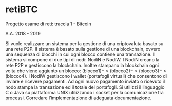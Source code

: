 # retiBTC
Progetto esame di reti: traccia 1 - Bitcoin

A.A. 2018 - 2019

Si vuole realizzare un sistema per la gestione di una criptovaluta basato su una rete P2P. Il sistema è basato sulla gestione di una blockchain, ovvero una sequenza di blocchi in cui ogni blocco contiene una transazione.
Il sistema si compone di due tipi di nodi: NodiN e NodiW. I NodiN creano la rete P2P e gestiscono la blockchain. Inoltre stampano la blockchain ogni volta che viene aggiunto un blocco: (blocco1)− > (blocco2)− > (blocco3)− > (blocco4). I NodiW gestiscono i wallet (portafogli virtuali) che consentono di inviare e ricevere pagamenti. Ad ogni nuovo pagamento inviato o ricevuto il nodo stampa la transazione ed il totale del portafogli.
Si utilizzi il linguaggio C o Java su piattaforma UNIX utilizzando i socket per la comunicazione tra processi. Corredare l’implementazione di adeguata documentazione.
